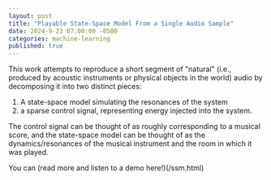 ```yaml
---
layout: post
title: "Playable State-Space Model From a Single Audio Sample"
date: 2024-9-23 07:00:00 -0500
categories: machine-learning
published: true
---
```


This work attempts to reproduce a short segment of "natural" (i.e., produced by acoustic
instruments or physical objects in the world) audio by decomposing it into two distinct pieces:

1. A state-space model simulating the resonances of the system
2. a sparse control signal, representing energy injected into the system.

The control signal can be thought of as roughly corresponding to a musical score, and the state-space model
can be thought of as the dynamics/resonances of the musical instrument and the room in which it was played.

You can (read more and listen to a demo here!)(/ssm.html)